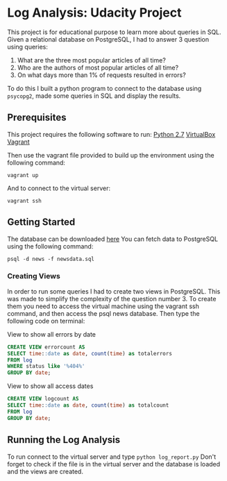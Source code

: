 # Log Analysis: Udacity Project

This project is for educational purpose to learn more about queries in SQL.
Given a relational database on PostgreSQL, I had to answer 3 question using
queries:

1) What are the three most popular articles of all time?
2) Who are the authors of most popular articles of all time?
3) On what days more than 1% of requests resulted in errors?

To do this I built a python program to connect to the database using `psycopg2`,
made some queries in SQL and display the results.

## Prerequisites

This project requires the following software to run:
[Python 2.7](https://www.python.org)
[VirtualBox](https://www.virtualbox.org)
[Vagrant](https://www.vagrantup.com)

Then use the vagrant file provided to build up the environment using the following command:
```
vagrant up
```
And to connect to the virtual server:
```
vagrant ssh
```

## Getting Started

The database can be downloaded [here](https://d17h27t6h515a5.cloudfront.net/topher/2016/August/57b5f748_newsdata/newsdata.zip)
You can fetch data to PostgreSQL using the following command:

```
psql -d news -f newsdata.sql
```


### Creating Views

In order to run some queries I had to create two views in PostgreSQL. This was made
to simplify the complexity of the question number 3. To create them you need to
access the virtual machine using the vagrant ssh command, and then access the psql news
database. Then type the following code on terminal:

View to show all errors by date
```sql
CREATE VIEW errorcount AS
SELECT time::date as date, count(time) as totalerrors
FROM log
WHERE status like '%404%'
GROUP BY date;
```

View to show all access dates
```sql
CREATE VIEW logcount AS
SELECT time::date as date, count(time) as totalcount
FROM log
GROUP BY date;
```

## Running the Log Analysis

To run connect to the virtual server and type `python log_report.py`
Don't forget to check if the file is in the virtual server and the database is
loaded and the views are created.
